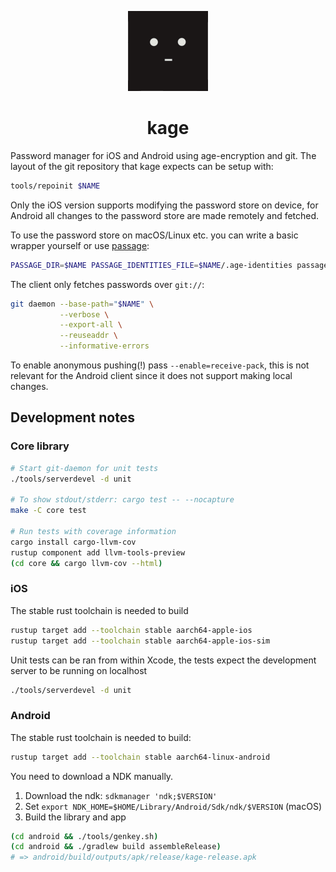 <p align="center">
  <img src="ios/src/Assets.xcassets/AppIcon.appiconset/kage.png" width=128 height=128 />
</p>
<h1 align="center">kage</h1>

Password manager for iOS and Android using age-encryption and git.
The layout of the git repository that kage expects can be setup with:
```bash
tools/repoinit $NAME
```

Only the iOS version supports modifying the password store on device, for
Android all changes to the password store are made remotely and fetched.

To use the password store on macOS/Linux etc. you can write a basic
wrapper yourself or use [passage](https://github.com/FiloSottile/passage):

```bash
PASSAGE_DIR=$NAME PASSAGE_IDENTITIES_FILE=$NAME/.age-identities passage
```

The client only fetches passwords over `git://`:
```bash
git daemon --base-path="$NAME" \
           --verbose \
           --export-all \
           --reuseaddr \
           --informative-errors
```
To enable anonymous pushing(!) pass `--enable=receive-pack`, this is not
relevant for the Android client since it does not support making local changes.

## Development notes

### Core library
```bash
# Start git-daemon for unit tests
./tools/serverdevel -d unit

# To show stdout/stderr: cargo test -- --nocapture
make -C core test

# Run tests with coverage information
cargo install cargo-llvm-cov
rustup component add llvm-tools-preview
(cd core && cargo llvm-cov --html)
```

### iOS
The stable rust toolchain is needed to build
```bash
rustup target add --toolchain stable aarch64-apple-ios
rustup target add --toolchain stable aarch64-apple-ios-sim
```

Unit tests can be ran from within Xcode, the tests expect the development
server to be running on localhost
```bash
./tools/serverdevel -d unit
```

### Android
The stable rust toolchain is needed to build:
```bash
rustup target add --toolchain stable aarch64-linux-android
```

You need to download a NDK manually.

1. Download the ndk: `sdkmanager 'ndk;$VERSION'`
2. Set `export NDK_HOME=$HOME/Library/Android/Sdk/ndk/$VERSION` (macOS)
3. Build the library and app

```bash
(cd android && ./tools/genkey.sh)
(cd android && ./gradlew build assembleRelease)
# => android/build/outputs/apk/release/kage-release.apk
```
